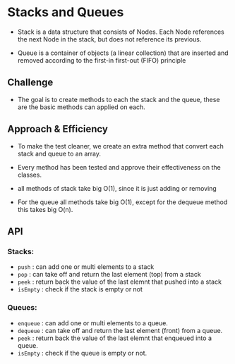 # Stacks and Queues

* Stack is a data structure that consists of Nodes. Each Node references the next Node in the stack, but does not reference its previous.

* Queue is a container of objects (a linear collection) that are inserted and removed according to the first-in first-out (FIFO) principle

## Challenge

* The goal is to create methods to each the stack and the queue, these are the basic methods can applied on each.

## Approach & Efficiency

* To make the test cleaner, we create an extra method that convert each stack and queue to an array.

* Every method has been tested and approve their effectiveness on the classes.

* all methods of stack take big O(1), since it is just adding or removing

* For the queue all methods take big O(1), except for the dequeue method this takes big O(n).

## API

### Stacks:

* `push` : can add one or multi elements to a stack
* `pop` : can take off and return the last element (top) from a stack
* `peek` : return back the value of the last elemnt that pushed into a stack
* `isEmpty` : check if the stack is empty or not

### Queues:

* `enqueue` : can add one or multi elements to a queue.
* `dequeue` : can take off and return the last element (front) from a queue.
* `peek` : return back the value of the last elemnt that enqueued into a queue.
* `isEmpty` : check if the queue is empty or not.

